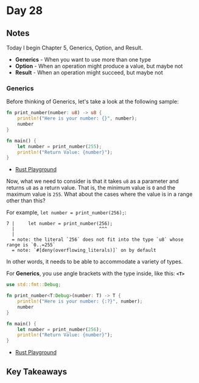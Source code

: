 # Day 28

## Notes

Today I begin Chapter 5, Generics, Option, and Result.

- **Generics** - When you want to use more than one type
- **Option** - When an operation might produce a value, but maybe not
- **Result** - When an operation might succeed, but maybe not

### Generics

Before thinking of Generics, let's take a look at the following sample:

```rust
fn print_number(number: u8) -> u8 {
    println!("Here is your number: {}", number);
    number
}

fn main() {
    let number = print_number(255);
    println!("Return Value: {number}");
}
```

- [Rust Playground](https://play.rust-lang.org/?version=stable&mode=debug&edition=2021&gist=6c6fdb864af121d46f6e2be9103ef279)

Now, what we need to consider is that it takes `u8` as a parameter and returns `u8` as a return value.
That is, the minimum value is `0` and the maximum value is `255`. What about the cases where the value is in a range other than this?

For example, `let number = print_number(256);`:

```shell
7 |     let number = print_number(256);
  |                               ^^^
  |
  = note: the literal `256` does not fit into the type `u8` whose range is `0..=255`
  = note: `#[deny(overflowing_literals)]` on by default

```

In other words, it needs to be able to accommodate a variety of types.

For **Generics**, you use angle brackets with the type inside, like this: **`<T>`**

```rust
use std::fmt::Debug;

fn print_number<T:Debug>(number: T) -> T {
    println!("Here is your number: {:?}", number);
    number
}

fn main() {
    let number = print_number(256);
    println!("Return Value: {number}");
}
```

- [Rust Playground](https://play.rust-lang.org/?version=stable&mode=debug&edition=2021&gist=0993448dfd1cfe78d9db84690d33b441)

## Key Takeaways
